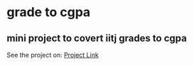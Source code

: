 # grade to cgpa
## mini project to covert iitj grades to cgpa

See the project on: [Project Link](https://gradetocgpa.deta.dev/)
